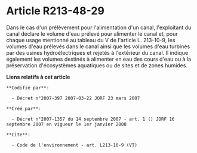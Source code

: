 # Article R213-48-29

Dans le cas d'un prélèvement pour l'alimentation d'un canal, l'exploitant du canal déclare le volume d'eau prélevé pour
alimenter le canal et, pour chaque usage mentionné au tableau du V de l'article L. 213-10-9, les volumes d'eau prélevés dans
le canal ainsi que les volumes d'eau turbinés par des usines hydroélectriques et rejetés à l'extérieur du canal. Il indique
également les volumes destinés à alimenter en eau des cours d'eau ou à la préservation d'écosystèmes aquatiques ou de sites
et de zones humides.

**Liens relatifs à cet article**

	**Codifié par**:

	  - Décret n°2007-397 2007-03-22 JORF 23 mars 2007

	**Créé par**:

	  - Décret n°2007-1357 du 14 septembre 2007 - art. 1 () JORF 16 septembre 2007 en vigueur le 1er janvier 2008

	**Cite**:

	  - Code de l'environnement - art. L213-10-9 (VT)
